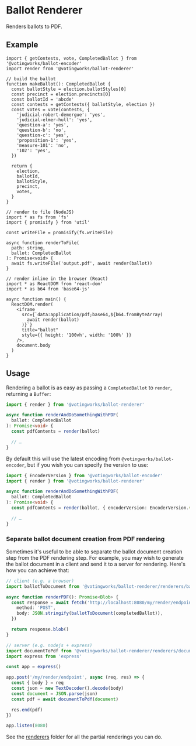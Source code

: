 # Ballot Renderer

Renders ballots to PDF.

## Example

```tsx
import { getContests, vote, CompletedBallot } from '@votingworks/ballot-encoder'
import render from '@votingworks/ballot-renderer'

// build the ballot
function makeBallot(): CompletedBallot {
  const ballotStyle = election.ballotStyles[0]
  const precinct = election.precincts[0]
  const ballotId = 'abcde'
  const contests = getContests({ ballotStyle, election })
  const votes = vote(contests, {
    'judicial-robert-demergue': 'yes',
    'judicial-elmer-hull': 'yes',
    'question-a': 'yes',
    'question-b': 'no',
    'question-c': 'yes',
    'proposition-1': 'yes',
    'measure-101': 'no',
    '102': 'yes',
  })

  return {
    election,
    ballotId,
    ballotStyle,
    precinct,
    votes,
  }
}

// render to file (NodeJS)
import * as fs from 'fs'
import { promisify } from 'util'

const writeFile = promisify(fs.writeFile)

async function renderToFile(
  path: string,
  ballot: CompletedBallot
): Promise<void> {
  await fs.writeFile('output.pdf', await render(ballot))
}

// render inline in the browser (React)
import * as ReactDOM from 'react-dom'
import * as b64 from 'base64-js'

async function main() {
  ReactDOM.render(
    <iframe
      src={`data:application/pdf;base64,${b64.fromByteArray(
        await render(ballot)
      )}`}
      title="ballot"
      style={{ height: '100vh', width: '100%' }}
    />,
    document.body
  )
}
```

## Usage

Rendering a ballot is as easy as passing a `CompletedBallot` to `render`,
returning a `Buffer`:

```ts
import { render } from '@votingworks/ballot-renderer'

async function renderAndDoSomethingWithPDF(
  ballot: CompletedBallot
): Promise<void> {
  const pdfContents = render(ballot)

  // …
}
```

By default this will use the latest encoding from `@votingworks/ballot-encoder`,
but if you wish you can specify the version to use:

```ts
import { EncoderVersion } from '@votingworks/ballot-encoder'
import { render } from '@votingworks/ballot-renderer'

async function renderAndDoSomethingWithPDF(
  ballot: CompletedBallot
): Promise<void> {
  const pdfContents = render(ballot, { encoderVersion: EncoderVersion.v0 })

  // …
}
```

### Separate ballot document creation from PDF rendering

Sometimes it's useful to be able to separate the ballot document creation step
from the PDF rendering step. For example, you may wish to generate the ballot
document in a client and send it to a server for rendering. Here's how you can
achieve that:

```ts
// client (e.g. a browser)
import ballotToDocument from '@votingworks/ballot-renderer/renderers/ballotToDocument'

async function renderPDF(): Promise<Blob> {
  const response = await fetch('http://localhost:8080/my/render/endpoint', {
    method: 'POST',
    body: JSON.stringify(ballotToDocument(completedBallot)),
  })

  return response.blob()
}

// server (e.g. nodejs + express)
import documentToPdf from '@votingworks/ballot-renderer/renderers/documentToPdf'
import express from 'express'

const app = express()

app.post('/my/render/endpoint', async (req, res) => {
  const { body } = req
  const json = new TextDecoder().decode(body)
  const document = JSON.parse(json)
  const pdf = await documentToPdf(document)

  res.end(pdf)
})

app.listen(8080)
```

See the [renderers](./renderers) folder for all the partial renderings you can
do.
